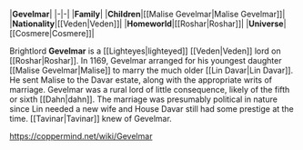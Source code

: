 |**Gevelmar**|
|-|-|
|**Family**|
|**Children**|[[Malise Gevelmar\|Malise Gevelmar]]|
|**Nationality**|[[Veden\|Veden]]|
|**Homeworld**|[[Roshar\|Roshar]]|
|**Universe**|[[Cosmere\|Cosmere]]|

Brightlord **Gevelmar** is a [[Lighteyes\|lighteyed]] [[Veden\|Veden]] lord on [[Roshar\|Roshar]].
In 1169, Gevelmar arranged for his youngest daughter [[Malise Gevelmar\|Malise]] to marry the much older [[Lin Davar\|Lin Davar]]. He sent Malise to the Davar estate, along with the appropriate writs of marriage. Gevelmar was a rural lord of little consequence, likely of the fifth or sixth [[Dahn\|dahn]]. The marriage was presumably political in nature since Lin needed a new wife and House Davar still had some prestige at the time.
[[Tavinar\|Tavinar]] knew of Gevelmar.



https://coppermind.net/wiki/Gevelmar